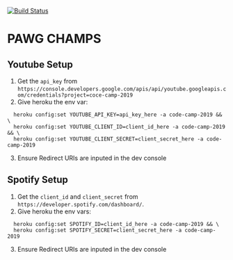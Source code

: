 [![Build Status](https://travis-ci.com/coltonmorris/code-camp-2019.svg?branch=master)](https://travis-ci.com/coltonmorris/code-camp-2019)
# PAWG CHAMPS



## Youtube Setup
1. Get the `api_key` from `https://console.developers.google.com/apis/api/youtube.googleapis.com/credentials?project=coce-camp-2019`
2. Give heroku the env var:
```
  heroku config:set YOUTUBE_API_KEY=api_key_here -a code-camp-2019 && \
  heroku config:set YOUTUBE_CLIENT_ID=client_id_here -a code-camp-2019 && \
  heroku config:set YOUTUBE_CLIENT_SECRET=client_secret_here -a code-camp-2019
```
3. Ensure Redirect URIs are inputed in the dev console
       
       
## Spotify Setup
1. Get the `client_id` and `client_secret` from `https://developer.spotify.com/dashboard/`.
2. Give heroku the env vars:
```
  heroku config:set SPOTIFY_ID=client_id_here -a code-camp-2019 && \
  heroku config:set SPOTIFY_SECRET=client_secret_here -a code-camp-2019
```
3. Ensure Redirect URIs are inputed in the dev console
